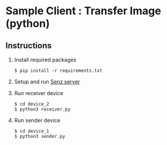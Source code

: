# Sample Client : Transfer Image (python)

## Instructions
1. Install required packages
    ```
    $ pip install -r requirements.txt
    ```

2. Setup and run [Senz server](/../../senz-server/README.md)

3. Run receiver device
    ```
    $ cd device_2
    $ python3 receiver.py
    
    ```
    
     
4. Run sender device
    ```
    $ cd device_1
    $ python3 sender.py
        
    ```